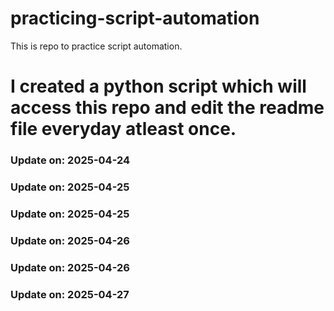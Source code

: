 # practicing-script-automation
This is repo to practice script automation.
# I created a python script which will access this repo and edit the readme file everyday atleast once.

### Update on: 2025-04-24
### Update on: 2025-04-25
### Update on: 2025-04-25
### Update on: 2025-04-26
### Update on: 2025-04-26
### Update on: 2025-04-27